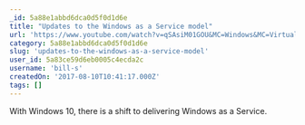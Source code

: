 ```yaml
---
_id: 5a88e1abbd6dca0d5f0d1d6e
title: "Updates to the Windows as a Service model"
url: 'https://www.youtube.com/watch?v=qSAsiM01GOU&MC=Windows&MC=Virtual&MC=IoT&MC=OfficeO365&MC=SQL'
category: 5a88e1abbd6dca0d5f0d1d6e
slug: 'updates-to-the-windows-as-a-service-model'
user_id: 5a83ce59d6eb0005c4ecda2c
username: 'bill-s'
createdOn: '2017-08-10T10:41:17.000Z'
tags: []
---
```


With Windows 10, there is a shift to delivering Windows as a Service.
